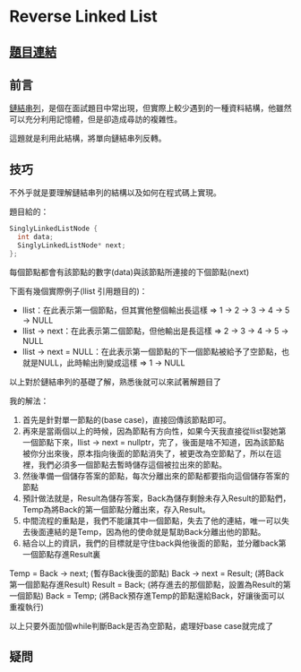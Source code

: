 # Reverse Linked List

## [題目連結](https://www.hackerrank.com/challenges/one-month-preparation-kit-reverse-a-linked-list/problem?isFullScreen=true&h_l=interview&playlist_slugs%5B%5D=preparation-kits&playlist_slugs%5B%5D=one-month-preparation-kit&playlist_slugs%5B%5D=one-month-week-three)

前言
---
[鏈結串列](https://zh.wikipedia.org/zh-tw/%E9%93%BE%E8%A1%A8)，是個在面試題目中常出現，但實際上較少遇到的一種資料結構，他雖然可以充分利用記憶體，但是卻造成尋訪的複雜性。

這題就是利用此結構，將單向鏈結串列反轉。

技巧
---
不外乎就是要理解鏈結串列的結構以及如何在程式碼上實現。

題目給的：
```cpp
SinglyLinkedListNode {
  int data;
  SinglyLinkedListNode* next;
};
```
每個節點都會有該節點的數字(data)與該節點所連接的下個節點(next)

下面有幾個實際例子(llist 引用題目的)：
- llist：在此表示第一個節點，但其實他整個輸出長這樣 => 1 -> 2 -> 3 -> 4 -> 5 -> NULL
- llist -> next：在此表示第二個節點，但他輸出是長這樣 => 2 -> 3 -> 4 -> 5 -> NULL
- llist -> next = NULL：在此表示第一個節點的下一個節點被給予了空節點，也就是NULL，此時輸出則變成這樣 => 1 -> NULL

以上對於鏈結串列的基礎了解，熟悉後就可以來試著解題目了

我的解法：
1. 首先是針對單一節點的(base case)，直接回傳該節點即可。
2. 再來是當兩個以上的時候，因為節點有方向性，如果今天我直接從llist娶她第一個節點下來，llist -> next = nullptr，完了，後面是啥不知道，因為該節點被你分出來後，原本指向後面的節點消失了，被更改為空節點了，所以在這裡，我們必須多一個節點去暫時儲存這個被拉出來的節點。
3. 然後準備一個儲存答案的節點，每次分離出來的節點都要指向這個儲存答案的節點
4. 預計做法就是，Result為儲存答案，Back為儲存剩餘未存入Result的節點們，Temp為將Back的第一個節點分離出來，存入Result。
5. 中間流程的重點是，我們不能讓其中一個節點，失去了他的連結，唯一可以失去後面連結的是Temp，因為他的使命就是幫助Back分離出他的節點。
6. 結合以上的資訊，我們的目標就是守住back與他後面的節點，並分離back第一個節點存進Result裏

Temp = Back -> next; (暫存Back後面的節點)
Back -> next = Result; (將Back第一個節點存進Result)
Result = Back; (將存進去的那個節點，設置為Result的第一個節點)
Back = Temp; (將Back預存進Temp的節點還給Back，好讓後面可以重複執行)

以上只要外面加個while判斷Back是否為空節點，處理好base case就完成了

疑問
---

